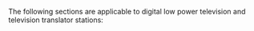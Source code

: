 The following sections are applicable to digital low power television and television translator stations:
              

